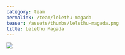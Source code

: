 ```yaml
---
category: team
permalink: /team/lelethu-magada
teaser: /assets/thumbs/lelethu-magada.png
title: Lelethu Magada
---
```


<img src="/assets/img/lelethu-magada.png" />

<!--
[Questionnare Answers](https://drive.google.com/open?id=1sbs6F0FBCaEJnqH3cAfozUcWABq0kXBp37Uk8LZJmQw)
-->
